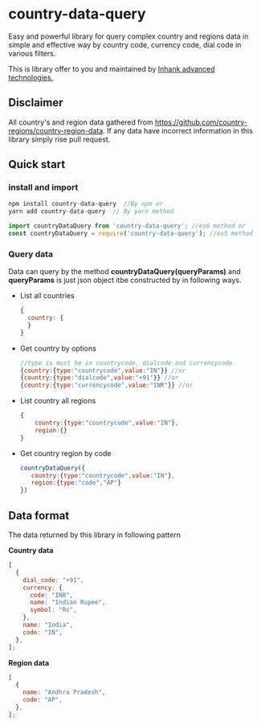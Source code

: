 # country-data-query

Easy and powerful library for query complex country and regions data in simple and effective way by country code, currency code, dial code in various filters.

This is library offer to you and maintained by [Inhank advanced technologies.](https://inhank.com)

## Disclaimer

All country's and region data gathered from https://github.com/country-regions/country-region-data. If any data have incorrect information in this library simply rise pull request.

## Quick start

### install and import

```javascript
npm install country-data-query  //By npm or
yarn add country-data-query  // By yarn method

import countryDataQuery from 'country-data-query'; //es6 method or
const countryDataQuery = require('country-data-query'); //es5 method
```

### Query data

Data can query by the method **countryDataQuery(queryParams)** and
**queryParams** is just json object itbe constructed by
in following ways.

- List all countries
  ```javascript
  {
    country: {
    }
  }
  ```
- Get country by options

  ```javascript
  //type is must be in countrycode, dialcode and currencycode
  {country:{type:"countrycode",value:"IN"}} //or
  {country:{type:"dialcode",value:"+91"}} //or
  {country:{type:"currencycode",value:"INR"}} //or
  ```

- List country all regions

  ```javascript
  {
      country:{type:"countrycode",value:"IN"},
      region:{}
  }
  ```

- Get country region by code

  ```javascript
  countryDataQuery({
     country:{type:"countrycode",value:"IN"},
     region:{type:"code","AP"}
  })
  ```

## Data format

The data returned by this library in following pattern

**Country data**

```javascript
[
  {
    dial_code: "+91",
    currency: {
      code: "INR",
      name: "Indian Rupee",
      symbol: "Rs",
    },
    name: "India",
    code: "IN",
  },
];
```

**Region data**

```javascript
[
  {
    name: "Andhra Pradesh",
    code: "AP",
  },
];
```
